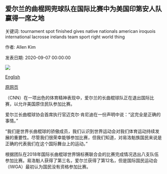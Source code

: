 ## 爱尔兰的曲棍网兜球队在国际比赛中为美国印第安人队赢得一席之地

关键词: tournament spot finished gives native nationals american iroquois international lacrosse irelands team sport right world thing

作者: Allen Kim

发表日期: 2020-09-07 00:00:00

![](https://cdn.cnn.com/cnnnext/dam/assets/200907122123-ireland-lacrosse-trnd-super-tease.jpg)

[English](Ireland%27s%20lacrosse%20team%20gives%20its%20spot%20in%20an%20international%20tournament%20to%20a%20Native%20American%20team.md)

[原网页](https://edition.cnn.com/2020/09/07/world/ireland-iroquois-lacrosse-spt-trnd/index.html)

（CNN）在一项出色的体育精神表现中，爱尔兰的长曲棍球队正在退出国际比赛，以允许美国原住民队参加比赛。

爱尔兰长曲棍球协会首席执行官迈克尔·肯尼迪在一份声明中说：“这完全是正确的事情。”

“我们是世界长曲棍球的骄傲成员，我们认识到世界运动会对我们体育运动持续发展的重要性。尽管我们很荣幸能够参加比赛，但我们知道，对易洛魁族国民来说是正确的代表我们在这个国际舞台上的运动。”

根据团队在2018年国际长曲棍球世界锦标赛联合会的比赛完成情况选出八支队伍参加比赛。易洛魁人获得了第三名，爱尔兰获得了第12名，但是国际国民运动会（IWGA）最初认为国民没有资格参加比赛。